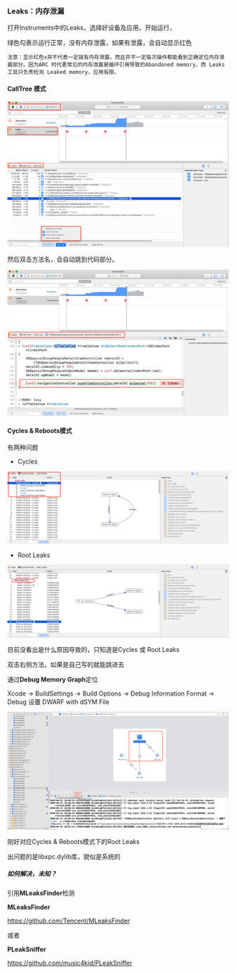 ### Leaks：内存泄漏



打开Instruments中的Leaks，选择好设备及应用，开始运行，

绿色勾表示运行正常，没有内存泄露，如果有泄露，会自动显示红色

```
注意：显示红色x并不代表一定就有内存泄露，而且并不一定每次操作都能看到正确定位内存泄露部分。因为ARC 时代更常见的内存泄露是循环引用导致的Abandoned memory，而 Leaks 工具只负责检测 Leaked memory，应用有限。
```



#### **CallTree 模式**

![](../images/Leaks01.png)



然后双击方法名，会自动跳到代码部分。

![](../images/Leaks02.png)





#### Cycles & Reboots模式

有两种问题

- Cycles

![](../images/Leaks04.png)



- Root Leaks

![](../images/Leaks05.png)

目前没看出是什么原因导致的，只知道是Cycles 或 Root Leaks

双击右侧方法，如果是自己写的就能跳进去



通过**Debug Memory Graph**定位

Xcode -> BuildSettings -> Build Options -> Debug Information Format  -> Debug 设置 DWARF with dSYM File



![](../images/Leaks06.png)

刚好对应Cycles & Reboots模式下的Root Leaks

出问题的是libxpc.dylib库，貌似是系统的



##### 如何解决，未知？



引用**MLeaksFinder**检测

**MLeaksFinder**

https://github.com/Tencent/MLeaksFinder

或者

**PLeakSniffer**

https://github.com/music4kid/PLeakSniffer




